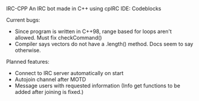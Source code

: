 IRC-CPP
An IRC bot made in C++ using cpIRC
IDE: Codeblocks

Current bugs:
- Since program is written in C++98, range based for loops aren't allowed. Must fix checkCommand()
- Compiler says vectors do not have a .length() method. Docs seem to say otherwise.

Planned features:
- Connect to IRC server automatically on start
- Autojoin channel after MOTD
- Message users with requested information (Info get functions to be added after joining is fixed.)
